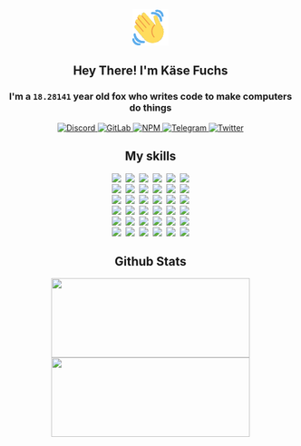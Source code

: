 <div><p align=center><img src=./resources/images/wave.gif width=64px height=64px></p><h2 align=center>Hey There! I'm Käse Fuchs</h2><h3 align=center>I'm a <code>18.28141</code> year old fox who writes code to make computers do things</h3><p align=center><a href=https://discord.com/users/507526681125322772><img alt=Discord src="https://img.shields.io/badge/Discord-5865F2?logo=discord&logoColor=white&style=flat-square#4085019e48f8ae2e4bc36f7ec42fe2e0"> </a><a href=https://gitlab.com/kasefuchs><img alt=GitLab src="https://img.shields.io/badge/GitLab-330F63?logo=gitlab&logoColor=white&style=flat-square#4085019e48f8ae2e4bc36f7ec42fe2e0"> </a><a href=https://npmjs.com/~kasefuchs><img alt=NPM src="https://img.shields.io/badge/NPM-CB3837?logo=npm&logoColor=white&style=flat-square#4085019e48f8ae2e4bc36f7ec42fe2e0"> </a><a href=https://t.me/kasefuchs><img alt=Telegram src="https://img.shields.io/badge/Telegram-2CA5E0?logo=telegram&logoColor=white&style=flat-square#4085019e48f8ae2e4bc36f7ec42fe2e0"> </a><a href=https://twitter.com/kasefuchs><img alt=Twitter src="https://img.shields.io/badge/Twitter-1DA1F2?logo=twitter&logoColor=white&style=flat-square#4085019e48f8ae2e4bc36f7ec42fe2e0"></a></p><h2 align=center>My skills</h2><p align=center><a href=https://aws.amazon.com/ ><picture><source srcset="https://skillicons.dev/icons?i=aws&theme=dark#4085019e48f8ae2e4bc36f7ec42fe2e0" media="(prefers-color-scheme: dark)"><source srcset="https://skillicons.dev/icons?i=aws&theme=light#4085019e48f8ae2e4bc36f7ec42fe2e0" media="(prefers-color-scheme: light), (prefers-color-scheme: no-preference)"><img src="https://skillicons.dev/icons?i=aws&theme=light#4085019e48f8ae2e4bc36f7ec42fe2e0"></picture></a>&nbsp;&nbsp;<a href=https://en.wikipedia.org/wiki/Bash_(Unix_shell)><picture><source srcset="https://skillicons.dev/icons?i=bash&theme=dark#4085019e48f8ae2e4bc36f7ec42fe2e0" media="(prefers-color-scheme: dark)"><source srcset="https://skillicons.dev/icons?i=bash&theme=light#4085019e48f8ae2e4bc36f7ec42fe2e0" media="(prefers-color-scheme: light), (prefers-color-scheme: no-preference)"><img src="https://skillicons.dev/icons?i=bash&theme=light#4085019e48f8ae2e4bc36f7ec42fe2e0"></picture></a>&nbsp;&nbsp;<a href=https://discord.com/developers/docs><picture><source srcset="https://skillicons.dev/icons?i=bots&theme=dark#4085019e48f8ae2e4bc36f7ec42fe2e0" media="(prefers-color-scheme: dark)"><source srcset="https://skillicons.dev/icons?i=bots&theme=light#4085019e48f8ae2e4bc36f7ec42fe2e0" media="(prefers-color-scheme: light), (prefers-color-scheme: no-preference)"><img src="https://skillicons.dev/icons?i=bots&theme=light#4085019e48f8ae2e4bc36f7ec42fe2e0"></picture></a>&nbsp;&nbsp;<a href=https://www.cloudflare.com/ ><picture><source srcset="https://skillicons.dev/icons?i=cloudflare&theme=dark#4085019e48f8ae2e4bc36f7ec42fe2e0" media="(prefers-color-scheme: dark)"><source srcset="https://skillicons.dev/icons?i=cloudflare&theme=light#4085019e48f8ae2e4bc36f7ec42fe2e0" media="(prefers-color-scheme: light), (prefers-color-scheme: no-preference)"><img src="https://skillicons.dev/icons?i=cloudflare&theme=light#4085019e48f8ae2e4bc36f7ec42fe2e0"></picture></a>&nbsp;&nbsp;<a href=https://en.wikipedia.org/wiki/CSS><picture><source srcset="https://skillicons.dev/icons?i=css&theme=dark#4085019e48f8ae2e4bc36f7ec42fe2e0" media="(prefers-color-scheme: dark)"><source srcset="https://skillicons.dev/icons?i=css&theme=light#4085019e48f8ae2e4bc36f7ec42fe2e0" media="(prefers-color-scheme: light), (prefers-color-scheme: no-preference)"><img src="https://skillicons.dev/icons?i=css&theme=light#4085019e48f8ae2e4bc36f7ec42fe2e0"></picture></a>&nbsp;&nbsp;<a href=https://www.docker.com/ ><picture><source srcset="https://skillicons.dev/icons?i=docker&theme=dark#4085019e48f8ae2e4bc36f7ec42fe2e0" media="(prefers-color-scheme: dark)"><source srcset="https://skillicons.dev/icons?i=docker&theme=light#4085019e48f8ae2e4bc36f7ec42fe2e0" media="(prefers-color-scheme: light), (prefers-color-scheme: no-preference)"><img src="https://skillicons.dev/icons?i=docker&theme=light#4085019e48f8ae2e4bc36f7ec42fe2e0"></picture></a><br><a href=https://www.electronjs.org/ ><picture><source srcset="https://skillicons.dev/icons?i=electron&theme=dark#4085019e48f8ae2e4bc36f7ec42fe2e0" media="(prefers-color-scheme: dark)"><source srcset="https://skillicons.dev/icons?i=electron&theme=light#4085019e48f8ae2e4bc36f7ec42fe2e0" media="(prefers-color-scheme: light), (prefers-color-scheme: no-preference)"><img src="https://skillicons.dev/icons?i=electron&theme=light#4085019e48f8ae2e4bc36f7ec42fe2e0"></picture></a>&nbsp;&nbsp;<a href=https://expressjs.com/ ><picture><source srcset="https://skillicons.dev/icons?i=express&theme=dark#4085019e48f8ae2e4bc36f7ec42fe2e0" media="(prefers-color-scheme: dark)"><source srcset="https://skillicons.dev/icons?i=express&theme=light#4085019e48f8ae2e4bc36f7ec42fe2e0" media="(prefers-color-scheme: light), (prefers-color-scheme: no-preference)"><img src="https://skillicons.dev/icons?i=express&theme=light#4085019e48f8ae2e4bc36f7ec42fe2e0"></picture></a>&nbsp;&nbsp;<a href=https://www.figma.com/ ><picture><source srcset="https://skillicons.dev/icons?i=figma&theme=dark#4085019e48f8ae2e4bc36f7ec42fe2e0" media="(prefers-color-scheme: dark)"><source srcset="https://skillicons.dev/icons?i=figma&theme=light#4085019e48f8ae2e4bc36f7ec42fe2e0" media="(prefers-color-scheme: light), (prefers-color-scheme: no-preference)"><img src="https://skillicons.dev/icons?i=figma&theme=light#4085019e48f8ae2e4bc36f7ec42fe2e0"></picture></a>&nbsp;&nbsp;<a href=https://firebase.google.com/ ><picture><source srcset="https://skillicons.dev/icons?i=firebase&theme=dark#4085019e48f8ae2e4bc36f7ec42fe2e0" media="(prefers-color-scheme: dark)"><source srcset="https://skillicons.dev/icons?i=firebase&theme=light#4085019e48f8ae2e4bc36f7ec42fe2e0" media="(prefers-color-scheme: light), (prefers-color-scheme: no-preference)"><img src="https://skillicons.dev/icons?i=firebase&theme=light#4085019e48f8ae2e4bc36f7ec42fe2e0"></picture></a>&nbsp;&nbsp;<a href=https://flask.palletsprojects.com/ ><picture><source srcset="https://skillicons.dev/icons?i=flask&theme=dark#4085019e48f8ae2e4bc36f7ec42fe2e0" media="(prefers-color-scheme: dark)"><source srcset="https://skillicons.dev/icons?i=flask&theme=light#4085019e48f8ae2e4bc36f7ec42fe2e0" media="(prefers-color-scheme: light), (prefers-color-scheme: no-preference)"><img src="https://skillicons.dev/icons?i=flask&theme=light#4085019e48f8ae2e4bc36f7ec42fe2e0"></picture></a>&nbsp;&nbsp;<a href=https://cloud.google.com/ ><picture><source srcset="https://skillicons.dev/icons?i=gcp&theme=dark#4085019e48f8ae2e4bc36f7ec42fe2e0" media="(prefers-color-scheme: dark)"><source srcset="https://skillicons.dev/icons?i=gcp&theme=light#4085019e48f8ae2e4bc36f7ec42fe2e0" media="(prefers-color-scheme: light), (prefers-color-scheme: no-preference)"><img src="https://skillicons.dev/icons?i=gcp&theme=light#4085019e48f8ae2e4bc36f7ec42fe2e0"></picture></a><br><a href=https://git-scm.com/ ><picture><source srcset="https://skillicons.dev/icons?i=git&theme=dark#4085019e48f8ae2e4bc36f7ec42fe2e0" media="(prefers-color-scheme: dark)"><source srcset="https://skillicons.dev/icons?i=git&theme=light#4085019e48f8ae2e4bc36f7ec42fe2e0" media="(prefers-color-scheme: light), (prefers-color-scheme: no-preference)"><img src="https://skillicons.dev/icons?i=git&theme=light#4085019e48f8ae2e4bc36f7ec42fe2e0"></picture></a>&nbsp;&nbsp;<a href=https://github.com/ ><picture><source srcset="https://skillicons.dev/icons?i=github&theme=dark#4085019e48f8ae2e4bc36f7ec42fe2e0" media="(prefers-color-scheme: dark)"><source srcset="https://skillicons.dev/icons?i=github&theme=light#4085019e48f8ae2e4bc36f7ec42fe2e0" media="(prefers-color-scheme: light), (prefers-color-scheme: no-preference)"><img src="https://skillicons.dev/icons?i=github&theme=light#4085019e48f8ae2e4bc36f7ec42fe2e0"></picture></a>&nbsp;&nbsp;<a href=https://gitlab.com/ ><picture><source srcset="https://skillicons.dev/icons?i=gitlab&theme=dark#4085019e48f8ae2e4bc36f7ec42fe2e0" media="(prefers-color-scheme: dark)"><source srcset="https://skillicons.dev/icons?i=gitlab&theme=light#4085019e48f8ae2e4bc36f7ec42fe2e0" media="(prefers-color-scheme: light), (prefers-color-scheme: no-preference)"><img src="https://skillicons.dev/icons?i=gitlab&theme=light#4085019e48f8ae2e4bc36f7ec42fe2e0"></picture></a>&nbsp;&nbsp;<a href=https://www.heroku.com/ ><picture><source srcset="https://skillicons.dev/icons?i=heroku&theme=dark#4085019e48f8ae2e4bc36f7ec42fe2e0" media="(prefers-color-scheme: dark)"><source srcset="https://skillicons.dev/icons?i=heroku&theme=light#4085019e48f8ae2e4bc36f7ec42fe2e0" media="(prefers-color-scheme: light), (prefers-color-scheme: no-preference)"><img src="https://skillicons.dev/icons?i=heroku&theme=light#4085019e48f8ae2e4bc36f7ec42fe2e0"></picture></a>&nbsp;&nbsp;<a href=https://en.wikipedia.org/wiki/HTML><picture><source srcset="https://skillicons.dev/icons?i=html&theme=dark#4085019e48f8ae2e4bc36f7ec42fe2e0" media="(prefers-color-scheme: dark)"><source srcset="https://skillicons.dev/icons?i=html&theme=light#4085019e48f8ae2e4bc36f7ec42fe2e0" media="(prefers-color-scheme: light), (prefers-color-scheme: no-preference)"><img src="https://skillicons.dev/icons?i=html&theme=light#4085019e48f8ae2e4bc36f7ec42fe2e0"></picture></a>&nbsp;&nbsp;<a href=https://en.wikipedia.org/wiki/JavaScript><picture><source srcset="https://skillicons.dev/icons?i=js&theme=dark#4085019e48f8ae2e4bc36f7ec42fe2e0" media="(prefers-color-scheme: dark)"><source srcset="https://skillicons.dev/icons?i=js&theme=light#4085019e48f8ae2e4bc36f7ec42fe2e0" media="(prefers-color-scheme: light), (prefers-color-scheme: no-preference)"><img src="https://skillicons.dev/icons?i=js&theme=light#4085019e48f8ae2e4bc36f7ec42fe2e0"></picture></a><br><a href=https://en.wikipedia.org/wiki/Linux><picture><source srcset="https://skillicons.dev/icons?i=linux&theme=dark#4085019e48f8ae2e4bc36f7ec42fe2e0" media="(prefers-color-scheme: dark)"><source srcset="https://skillicons.dev/icons?i=linux&theme=light#4085019e48f8ae2e4bc36f7ec42fe2e0" media="(prefers-color-scheme: light), (prefers-color-scheme: no-preference)"><img src="https://skillicons.dev/icons?i=linux&theme=light#4085019e48f8ae2e4bc36f7ec42fe2e0"></picture></a>&nbsp;&nbsp;<a href=https://mui.com/ ><picture><source srcset="https://skillicons.dev/icons?i=materialui&theme=dark#4085019e48f8ae2e4bc36f7ec42fe2e0" media="(prefers-color-scheme: dark)"><source srcset="https://skillicons.dev/icons?i=materialui&theme=light#4085019e48f8ae2e4bc36f7ec42fe2e0" media="(prefers-color-scheme: light), (prefers-color-scheme: no-preference)"><img src="https://skillicons.dev/icons?i=materialui&theme=light#4085019e48f8ae2e4bc36f7ec42fe2e0"></picture></a>&nbsp;&nbsp;<a href=https://en.wikipedia.org/wiki/Markdown><picture><source srcset="https://skillicons.dev/icons?i=md&theme=dark#4085019e48f8ae2e4bc36f7ec42fe2e0" media="(prefers-color-scheme: dark)"><source srcset="https://skillicons.dev/icons?i=md&theme=light#4085019e48f8ae2e4bc36f7ec42fe2e0" media="(prefers-color-scheme: light), (prefers-color-scheme: no-preference)"><img src="https://skillicons.dev/icons?i=md&theme=light#4085019e48f8ae2e4bc36f7ec42fe2e0"></picture></a>&nbsp;&nbsp;<a href=https://www.mongodb.com/ ><picture><source srcset="https://skillicons.dev/icons?i=mongodb&theme=dark#4085019e48f8ae2e4bc36f7ec42fe2e0" media="(prefers-color-scheme: dark)"><source srcset="https://skillicons.dev/icons?i=mongodb&theme=light#4085019e48f8ae2e4bc36f7ec42fe2e0" media="(prefers-color-scheme: light), (prefers-color-scheme: no-preference)"><img src="https://skillicons.dev/icons?i=mongodb&theme=light#4085019e48f8ae2e4bc36f7ec42fe2e0"></picture></a>&nbsp;&nbsp;<a href=https://www.mysql.com/ ><picture><source srcset="https://skillicons.dev/icons?i=mysql&theme=dark#4085019e48f8ae2e4bc36f7ec42fe2e0" media="(prefers-color-scheme: dark)"><source srcset="https://skillicons.dev/icons?i=mysql&theme=light#4085019e48f8ae2e4bc36f7ec42fe2e0" media="(prefers-color-scheme: light), (prefers-color-scheme: no-preference)"><img src="https://skillicons.dev/icons?i=mysql&theme=light#4085019e48f8ae2e4bc36f7ec42fe2e0"></picture></a>&nbsp;&nbsp;<a href=https://nextjs.org/ ><picture><source srcset="https://skillicons.dev/icons?i=nextjs&theme=dark#4085019e48f8ae2e4bc36f7ec42fe2e0" media="(prefers-color-scheme: dark)"><source srcset="https://skillicons.dev/icons?i=nextjs&theme=light#4085019e48f8ae2e4bc36f7ec42fe2e0" media="(prefers-color-scheme: light), (prefers-color-scheme: no-preference)"><img src="https://skillicons.dev/icons?i=nextjs&theme=light#4085019e48f8ae2e4bc36f7ec42fe2e0"></picture></a><br><a href=https://nodejs.org/en/ ><picture><source srcset="https://skillicons.dev/icons?i=nodejs&theme=dark#4085019e48f8ae2e4bc36f7ec42fe2e0" media="(prefers-color-scheme: dark)"><source srcset="https://skillicons.dev/icons?i=nodejs&theme=light#4085019e48f8ae2e4bc36f7ec42fe2e0" media="(prefers-color-scheme: light), (prefers-color-scheme: no-preference)"><img src="https://skillicons.dev/icons?i=nodejs&theme=light#4085019e48f8ae2e4bc36f7ec42fe2e0"></picture></a>&nbsp;&nbsp;<a href=https://www.postgresql.org/ ><picture><source srcset="https://skillicons.dev/icons?i=postgres&theme=dark#4085019e48f8ae2e4bc36f7ec42fe2e0" media="(prefers-color-scheme: dark)"><source srcset="https://skillicons.dev/icons?i=postgres&theme=light#4085019e48f8ae2e4bc36f7ec42fe2e0" media="(prefers-color-scheme: light), (prefers-color-scheme: no-preference)"><img src="https://skillicons.dev/icons?i=postgres&theme=light#4085019e48f8ae2e4bc36f7ec42fe2e0"></picture></a>&nbsp;&nbsp;<a href=https://learn.microsoft.com/en-us/powershell/ ><picture><source srcset="https://skillicons.dev/icons?i=powershell&theme=dark#4085019e48f8ae2e4bc36f7ec42fe2e0" media="(prefers-color-scheme: dark)"><source srcset="https://skillicons.dev/icons?i=powershell&theme=light#4085019e48f8ae2e4bc36f7ec42fe2e0" media="(prefers-color-scheme: light), (prefers-color-scheme: no-preference)"><img src="https://skillicons.dev/icons?i=powershell&theme=light#4085019e48f8ae2e4bc36f7ec42fe2e0"></picture></a>&nbsp;&nbsp;<a href=https://www.python.org/ ><picture><source srcset="https://skillicons.dev/icons?i=py&theme=dark#4085019e48f8ae2e4bc36f7ec42fe2e0" media="(prefers-color-scheme: dark)"><source srcset="https://skillicons.dev/icons?i=py&theme=light#4085019e48f8ae2e4bc36f7ec42fe2e0" media="(prefers-color-scheme: light), (prefers-color-scheme: no-preference)"><img src="https://skillicons.dev/icons?i=py&theme=light#4085019e48f8ae2e4bc36f7ec42fe2e0"></picture></a>&nbsp;&nbsp;<a href=https://www.raspberrypi.org/ ><picture><source srcset="https://skillicons.dev/icons?i=raspberrypi&theme=dark#4085019e48f8ae2e4bc36f7ec42fe2e0" media="(prefers-color-scheme: dark)"><source srcset="https://skillicons.dev/icons?i=raspberrypi&theme=light#4085019e48f8ae2e4bc36f7ec42fe2e0" media="(prefers-color-scheme: light), (prefers-color-scheme: no-preference)"><img src="https://skillicons.dev/icons?i=raspberrypi&theme=light#4085019e48f8ae2e4bc36f7ec42fe2e0"></picture></a>&nbsp;&nbsp;<a href=https://reactjs.org/ ><picture><source srcset="https://skillicons.dev/icons?i=react&theme=dark#4085019e48f8ae2e4bc36f7ec42fe2e0" media="(prefers-color-scheme: dark)"><source srcset="https://skillicons.dev/icons?i=react&theme=light#4085019e48f8ae2e4bc36f7ec42fe2e0" media="(prefers-color-scheme: light), (prefers-color-scheme: no-preference)"><img src="https://skillicons.dev/icons?i=react&theme=light#4085019e48f8ae2e4bc36f7ec42fe2e0"></picture></a><br><a href=https://redux.js.org/ ><picture><source srcset="https://skillicons.dev/icons?i=redux&theme=dark#4085019e48f8ae2e4bc36f7ec42fe2e0" media="(prefers-color-scheme: dark)"><source srcset="https://skillicons.dev/icons?i=redux&theme=light#4085019e48f8ae2e4bc36f7ec42fe2e0" media="(prefers-color-scheme: light), (prefers-color-scheme: no-preference)"><img src="https://skillicons.dev/icons?i=redux&theme=light#4085019e48f8ae2e4bc36f7ec42fe2e0"></picture></a>&nbsp;&nbsp;<a href=https://en.wikipedia.org/wiki/Regular_expression><picture><source srcset="https://skillicons.dev/icons?i=regex&theme=dark#4085019e48f8ae2e4bc36f7ec42fe2e0" media="(prefers-color-scheme: dark)"><source srcset="https://skillicons.dev/icons?i=regex&theme=light#4085019e48f8ae2e4bc36f7ec42fe2e0" media="(prefers-color-scheme: light), (prefers-color-scheme: no-preference)"><img src="https://skillicons.dev/icons?i=regex&theme=light#4085019e48f8ae2e4bc36f7ec42fe2e0"></picture></a>&nbsp;&nbsp;<a href=https://en.wikipedia.org/wiki/Sass_(stylesheet_language)><picture><source srcset="https://skillicons.dev/icons?i=sass&theme=dark#4085019e48f8ae2e4bc36f7ec42fe2e0" media="(prefers-color-scheme: dark)"><source srcset="https://skillicons.dev/icons?i=sass&theme=light#4085019e48f8ae2e4bc36f7ec42fe2e0" media="(prefers-color-scheme: light), (prefers-color-scheme: no-preference)"><img src="https://skillicons.dev/icons?i=sass&theme=light#4085019e48f8ae2e4bc36f7ec42fe2e0"></picture></a>&nbsp;&nbsp;<a href=https://www.typescriptlang.org/ ><picture><source srcset="https://skillicons.dev/icons?i=ts&theme=dark#4085019e48f8ae2e4bc36f7ec42fe2e0" media="(prefers-color-scheme: dark)"><source srcset="https://skillicons.dev/icons?i=ts&theme=light#4085019e48f8ae2e4bc36f7ec42fe2e0" media="(prefers-color-scheme: light), (prefers-color-scheme: no-preference)"><img src="https://skillicons.dev/icons?i=ts&theme=light#4085019e48f8ae2e4bc36f7ec42fe2e0"></picture></a>&nbsp;&nbsp;<a href=https://unity.com/ ><picture><source srcset="https://skillicons.dev/icons?i=unity&theme=dark#4085019e48f8ae2e4bc36f7ec42fe2e0" media="(prefers-color-scheme: dark)"><source srcset="https://skillicons.dev/icons?i=unity&theme=light#4085019e48f8ae2e4bc36f7ec42fe2e0" media="(prefers-color-scheme: light), (prefers-color-scheme: no-preference)"><img src="https://skillicons.dev/icons?i=unity&theme=light#4085019e48f8ae2e4bc36f7ec42fe2e0"></picture></a>&nbsp;&nbsp;<a href=https://workers.cloudflare.com/ ><picture><source srcset="https://skillicons.dev/icons?i=workers&theme=dark#4085019e48f8ae2e4bc36f7ec42fe2e0" media="(prefers-color-scheme: dark)"><source srcset="https://skillicons.dev/icons?i=workers&theme=light#4085019e48f8ae2e4bc36f7ec42fe2e0" media="(prefers-color-scheme: light), (prefers-color-scheme: no-preference)"><img src="https://skillicons.dev/icons?i=workers&theme=light#4085019e48f8ae2e4bc36f7ec42fe2e0"></picture></a><br></p><h2 align=center>Github Stats</h2><p align=center><picture><source srcset="https://github-readme-stats-kasefuchs.vercel.app/api/?count_private=true&hide_border=true&hide_rank=true&line_height=20&hide_title=true&username=Kasefuchs&theme=dark#4085019e48f8ae2e4bc36f7ec42fe2e0" media="(prefers-color-scheme: dark)"><source srcset="https://github-readme-stats-kasefuchs.vercel.app/api/?count_private=true&hide_border=true&hide_rank=true&line_height=20&hide_title=true&username=Kasefuchs&theme=light#4085019e48f8ae2e4bc36f7ec42fe2e0" media="(prefers-color-scheme: light), (prefers-color-scheme: no-preference)"><img align=middle width=350 height=140 src="https://github-readme-stats-kasefuchs.vercel.app/api/?count_private=true&hide_border=true&hide_rank=true&line_height=20&hide_title=true&username=Kasefuchs&theme=light#4085019e48f8ae2e4bc36f7ec42fe2e0"></picture><picture><source srcset="https://github-readme-stats-kasefuchs.vercel.app/api/top-langs/?count_private=true&hide_border=true&layout=compact&username=Kasefuchs&theme=dark#4085019e48f8ae2e4bc36f7ec42fe2e0" media="(prefers-color-scheme: dark)"><source srcset="https://github-readme-stats-kasefuchs.vercel.app/api/top-langs/?count_private=true&hide_border=true&layout=compact&username=Kasefuchs&theme=light#4085019e48f8ae2e4bc36f7ec42fe2e0" media="(prefers-color-scheme: light), (prefers-color-scheme: no-preference)"><img align=middle width=350 height=140 src="https://github-readme-stats-kasefuchs.vercel.app/api/top-langs/?count_private=true&hide_border=true&layout=compact&username=Kasefuchs&theme=light#4085019e48f8ae2e4bc36f7ec42fe2e0"></picture></p><img src="https://hit.yhype.me/github/profile?user_id=64592097#4085019e48f8ae2e4bc36f7ec42fe2e0" alt=""></div>